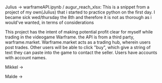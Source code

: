 Julius -> warframeAPI.ipynb / augur_reach_xlsx: 
This is a snippet from a project of my own(Julius) that i started to practice python on the first day.
I became sick wed/thursday the 8th and therefore it is not as thorough as i would've wanted, in terms of considerations

This project has the intent of making potential profit clear for myself while trading in the videogame Warframe. the API is from a third party, warframe.market.
Warframe.market acts as a trading hub, wherein users post trades. Other users will be able to click "buy", which give a string of text they can paste into the game to contact the seller.
 Users have accounts with account names.


Mikkel -> 




Malde -> 
